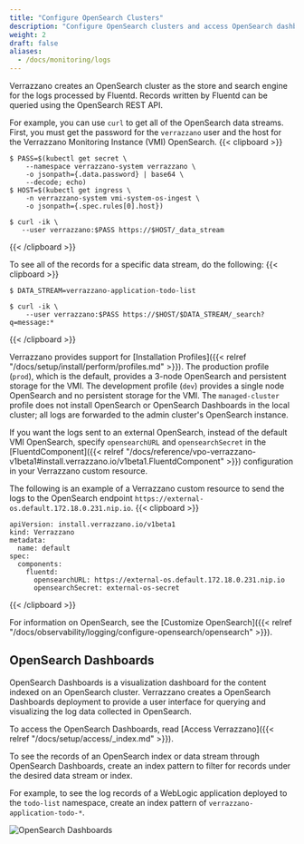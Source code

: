 ```yaml
---
title: "Configure OpenSearch Clusters"
description: "Configure OpenSearch clusters and access OpenSearch dashboards"
weight: 2
draft: false
aliases:
  - /docs/monitoring/logs
---
```


Verrazzano creates an OpenSearch cluster as the store and search engine for the logs processed by Fluentd.  Records written by Fluentd can be queried using the OpenSearch REST API.

For example, you can use `curl` to get all of the OpenSearch data streams. First, you must get the password for the `verrazzano` user and the host for the Verrazzano Monitoring Instance (VMI) OpenSearch.
{{< clipboard >}}
<div class="highlight">

```
$ PASS=$(kubectl get secret \
    --namespace verrazzano-system verrazzano \
    -o jsonpath={.data.password} | base64 \
    --decode; echo)
$ HOST=$(kubectl get ingress \
    -n verrazzano-system vmi-system-os-ingest \
    -o jsonpath={.spec.rules[0].host})

$ curl -ik \
   --user verrazzano:$PASS https://$HOST/_data_stream
```

</div>
{{< /clipboard >}}

To see all of the records for a specific data stream, do the following:
{{< clipboard >}}
<div class="highlight">

```
$ DATA_STREAM=verrazzano-application-todo-list

$ curl -ik \
    --user verrazzano:$PASS https://$HOST/$DATA_STREAM/_search?q=message:*
```

</div>
{{< /clipboard >}}


Verrazzano provides support for [Installation Profiles]({{< relref "/docs/setup/install/perform/profiles.md" >}}). The production profile (`prod`), which is the default, provides a 3-node OpenSearch and persistent storage for the VMI. The development profile (`dev`) provides a single node OpenSearch and no persistent storage for the VMI. The `managed-cluster` profile does not install OpenSearch or OpenSearch Dashboards in the local cluster; all logs are forwarded to the admin cluster's OpenSearch instance.

If you want the logs sent to an external OpenSearch, instead of the default VMI OpenSearch, specify `opensearchURL` and `opensearchSecret` in the [FluentdComponent]({{< relref "/docs/reference/vpo-verrazzano-v1beta1#install.verrazzano.io/v1beta1.FluentdComponent" >}}) configuration in your Verrazzano custom resource.

The following is an example of a Verrazzano custom resource to send the logs to the OpenSearch endpoint `https://external-os.default.172.18.0.231.nip.io`.
{{< clipboard >}}
<div class="highlight">

```
apiVersion: install.verrazzano.io/v1beta1
kind: Verrazzano
metadata:
  name: default
spec:
  components:
    fluentd:
      opensearchURL: https://external-os.default.172.18.0.231.nip.io
      opensearchSecret: external-os-secret
```

</div>
{{< /clipboard >}}

For information on OpenSearch, see the [Customize OpenSearch]({{< relref "/docs/observability/logging/configure-opensearch/opensearch" >}}).

## OpenSearch Dashboards
OpenSearch Dashboards is a visualization dashboard for the content indexed on an OpenSearch cluster.  Verrazzano creates a OpenSearch Dashboards deployment to provide a user interface for querying and visualizing the log data collected in OpenSearch.

To access the OpenSearch Dashboards, read [Access Verrazzano]({{< relref "/docs/setup/access/_index.md" >}}).

To see the records of an OpenSearch index or data stream through OpenSearch Dashboards, create an index pattern to filter for records under the desired data stream or index.  

For example, to see the log records of a WebLogic application deployed to the `todo-list` namespace, create an index pattern of `verrazzano-application-todo-*`.

![OpenSearch Dashboards](/docs/images/opensearch-dashboards-todo.png)
